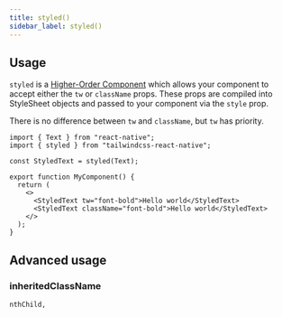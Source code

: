 ```yaml
---
title: styled()
sidebar_label: styled()
---
```


## Usage

`styled` is a [Higher-Order Component](https://reactjs.org/docs/higher-order-components.html) which allows your component to accept either the `tw` or `className` props. These props are compiled into StyleSheet objects and passed to your component via the `style` prop.

There is no difference between `tw` and `className`, but `tw` has priority.

```tsx
import { Text } from "react-native";
import { styled } from "tailwindcss-react-native";

const StyledText = styled(Text);

export function MyComponent() {
  return (
    <>
      <StyledText tw="font-bold">Hello world</StyledText>
      <StyledText className="font-bold">Hello world</StyledText>
    </>
  );
}
```

## Advanced usage

### inheritedClassName

    nthChild,
